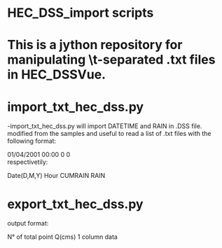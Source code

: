 # HEC_DSS_import scripts
# This is a jython repository for manipulating \t-separated .txt files in HEC_DSSVue. 


# import_txt_hec_dss.py

-import_txt_hec_dss.py will import DATETIME and RAIN in .DSS file.
modified from the samples and useful to read a list of .txt files with the following format:

01/04/2001	00:00	   0	   0  
respectivetily:

Date(D,M,Y) Hour CUMRAIN RAIN 

# export_txt_hec_dss.py
output format:

N° of total point
Q(cms)
1 column data
